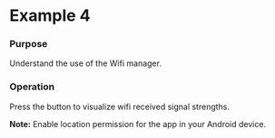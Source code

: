 # Example 4
### Purpose 
Understand the use of the Wifi manager.
### Operation 
Press the button to visualize wifi received signal strengths.

**Note:** Enable location permission for the app in your Android device.